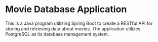 # **Movie Database Application**

This is a Java program utilizing Spring Boot to create a RESTful API for storing and retrieving data about movies. The application utilizes PostgreSQL as its database management system.
